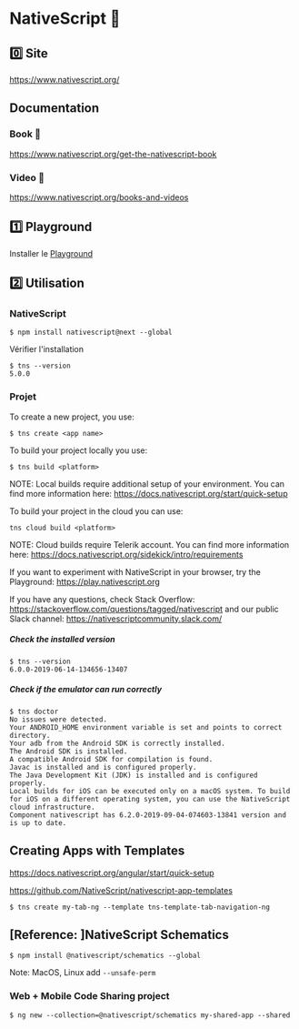 # NativeScript :iphone:

## :zero: Site

https://www.nativescript.org/

## Documentation

   ### Book :closed_book:

https://www.nativescript.org/get-the-nativescript-book

   ### Video :movie_camera:
   
https://www.nativescript.org/books-and-videos

## :one: Playground

Installer le [Playground](P.Playground)

## :two: Utilisation

### NativeScript

```
$ npm install nativescript@next --global 
```

Vérifier l'installation

```
$ tns --version
5.0.0
```

### Projet


To create a new project, you use:

```
$ tns create <app name>
```

To build your project locally you use:
```
$ tns build <platform>
```

NOTE: Local builds require additional setup of your environment. You can find more information here: https://docs.nativescript.org/start/quick-setup


To build your project in the cloud you can use:
```
tns cloud build <platform>
```

NOTE: Cloud builds require Telerik account. You can find more information here: https://docs.nativescript.org/sidekick/intro/requirements


If you want to experiment with NativeScript in your browser, try the Playground: https://play.nativescript.org


If you have any questions, check Stack Overflow: https://stackoverflow.com/questions/tagged/nativescript and our public Slack channel: https://nativescriptcommunity.slack.com/


##### Check the installed version

```
$ tns --version
6.0.0-2019-06-14-134656-13407
```

##### Check if the emulator can run correctly

```
$ tns doctor
No issues were detected.
Your ANDROID_HOME environment variable is set and points to correct directory.
Your adb from the Android SDK is correctly installed.
The Android SDK is installed.
A compatible Android SDK for compilation is found.
Javac is installed and is configured properly.
The Java Development Kit (JDK) is installed and is configured properly.
Local builds for iOS can be executed only on a macOS system. To build for iOS on a different operating system, you can use the NativeScript cloud infrastructure.
Component nativescript has 6.2.0-2019-09-04-074603-13841 version and is up to date.
```



## Creating Apps with Templates

https://docs.nativescript.org/angular/start/quick-setup

https://github.com/NativeScript/nativescript-app-templates

```
$ tns create my-tab-ng --template tns-template-tab-navigation-ng
```

## [Reference: ]NativeScript Schematics

```
$ npm install @nativescript/schematics --global 
```

Note: MacOS, Linux add `--unsafe-perm`


### Web + Mobile Code Sharing project

```
$ ng new --collection=@nativescript/schematics my-shared-app --shared
```

